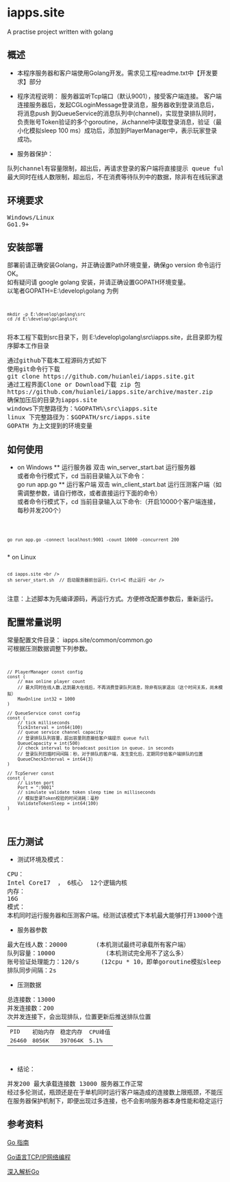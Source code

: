# iapps.site
A practise project written  with golang

## 概述

* 本程序服务器和客户端使用Golang开发。需求见工程readme.txt中【开发要求】部分
* 程序流程说明：
服务器监听Tcp端口（默认9001），接受客户端连接。
客户端连接服务器后，发起CGLoginMessage登录消息，服务器收到登录消息后，将消息push 到QueueService的消息队列中(channel)，实现登录排队同时，负责账号Token验证的多个goroutine，从channel中读取登录消息，验证（最小化模拟sleep 100 ms）成功后，添加到PlayerManager中，表示玩家登录成功。
	
* 服务器保护：
<pre>
队列channel有容量限制，超出后，再请求登录的客户端将直接提示 queue full。 服务器主动断开连接。
最大同时在线人数限制，超出后，不在消费等待队列中的数据，除非有在线玩家退出（时间关系暂未模拟在线玩家退出）
</pre>
## 环境要求
<pre>
Windows/Linux
Go1.9+
</pre>
## 安装部署
部署前请正确安装Golang，并正确设置Path环境变量，确保go version 命令运行OK。<br />
如有疑问请 google golang 安装，并请正确设置GOPATH环境变量。<br />
以笔者GOPATH=E:\develop\golang 为例<br />
<code>
	
	mkdir -p E:\develop\golang\src
	cd /d E:\develop\golang\src

</code>
将本工程下载到src目录下，则 E:\develop\golang\src\iapps.site，此目录即为程序脚本工作目录
<pre>
通过github下载本工程源码方式如下
使用git命令行下载
git clone https://github.com/huianlei/iapps.site.git
通过工程界面Clone or Download下载 zip 包
https://github.com/huianlei/iapps.site/archive/master.zip
确保加压后的目录为iapps.site
windows下完整路径为：%GOPATH%\src\iapps.site
linux 下完整路径为：$GOPATH/src/iapps.site
GOPATH 为上文提到的环境变量
</pre>

## 如何使用
* on Windows
** 运行服务器
双击 win_server_start.bat 运行服务器<br />
或者命令行模式下，cd 当前目录输入以下命令：<br />
go run app.go 
** 运行客户端
双击 win_client_start.bat 运行压测客户端（如需调整参数，请自行修改，或者直接运行下面的命令）<br />
或者命令行模式下，cd 当前目录输入以下命令:（开启10000个客户端连接，每秒并发200个）<br />
<code>
	
	go run app.go -connect localhost:9001 -count 10000 -concurrent 200
	
</code>
* on Linux
<code>
	
	cd iapps.site <br />
	sh server_start.sh  // 启动服务器前台运行，Ctrl+C 终止运行 <br />

</code>
注意：上述脚本为先编译源码，再运行方式。方便修改配置参数后，重新运行。

## 配置常量说明
常量配置文件目录： iapps.site/common/common.go <br/>
可根据压测数据调整下列参数。
<code>
	
	// PlayerManager const config
	const (
		// max online player count 
		// 最大同时在线人数,达到最大在线后，不再消费登录队列消息，除非有玩家退出（这个时间关系，尚未模拟）
		MaxOnline int32 = 1000
	)
	
	// QueueService const config
	const (
		// tick milliseconds
		TickInterval = int64(100)
		// queue service channel capacity  
		// 登录排队队列容量，超出容量则直接给客户端提示 queue full
		QueueCapacity = int(500)
		// check interval to broadcast position in queue. in seconds
		// 登录队列扫描时间间隔：秒。对于排队的客户端，发生变化后，定期同步给客户端排队的位置
		QueueCheckInterval = int64(3)
	)

	// TcpServer const
	const (
		// Listen port
		Port = ":9001"
		// simulate validate token sleep time in milliseconds
		// 模拟登录Token校验的时间消耗：毫秒
		ValidateTokenSleep = int64(100)
	)
	
</code>

## 压力测试
* 测试环境及模式：
<pre>
CPU：
Intel CoreI7  ， 6核心  12个逻辑内核
内存：
16G
模式：
本机同时运行服务器和压测客户端。经测试该模式下本机最大能够打开13000个连接（win10默认系统参数）
</pre>

* 服务器参数
<pre>
最大在线人数：20000  		(本机测试最终可承载所有客户端）
队列容量：10000	   			(本机测试完全用不了这么多）
账号验证处理能力：120/s		(12cpu * 10，即单goroutine模拟sleep 100ms，及并发10) -- goroutine数等于cpu数
排队同步间隔：2s
</pre>
* 压测数据
<pre>
总连接数：13000 
并发连接数：200
次并发连接下，会出现排队，位置更新后推送排队位置
<table>
<tr><td>PID</td><td>初始内存</td><td>稳定内存</td><td>CPU峰值</td></tr>
<tr><td>26460</td><td>8056K</td><td>397064K</td><td>5.1%</td></tr>
</table>
</pre>												

* 结论：
<pre>
并发200 最大承载连接数 13000 服务器工作正常
经过多伦测试，瓶颈还是在于单机同时运行客户端造成的连接数上限瓶颈，不能压出服务器本身性能上限，因手中暂时没有其他机器资源，来支持分开测试
在服务器保护机制下，即便出现过多连接，也不会影响服务器本身性能和稳定运行
</pre>

## 参考资料
<p><a href="https://tour.go-zh.org/list">Go 指南</a></p>
<p><a href="https://segmentfault.com/a/1190000014733620">Go语言TCP/IP网络编程</a></p>
<p><a href="https://tiancaiamao.gitbooks.io/go-internals/content/zh/">深入解析Go</a></p>
